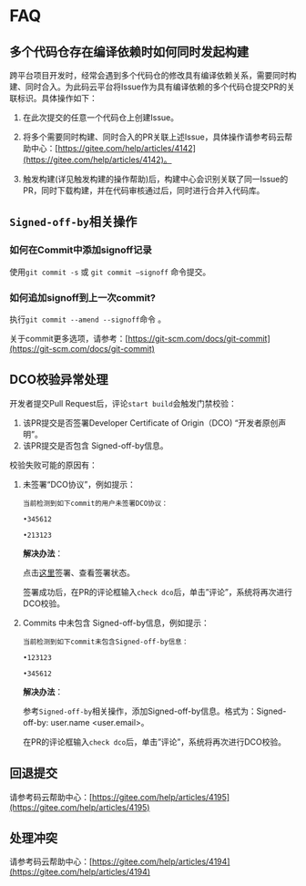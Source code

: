 # FAQ


## 多个代码仓存在编译依赖时如何同时发起构建

跨平台项目开发时，经常会遇到多个代码仓的修改具有编译依赖关系，需要同时构建、同时合入。为此码云平台将Issue作为具有编译依赖的多个代码仓提交PR的关联标识。具体操作如下：

1. 在此次提交的任意一个代码仓上创建Issue。

2. 将多个需要同时构建、同时合入的PR关联上述Issue，具体操作请参考码云帮助中心：[https://gitee.com/help/articles/4142](https://gitee.com/help/articles/4142)。

3. 触发构建\(详见触发构建的操作帮助\)后，构建中心会识别关联了同一Issue的PR，同时下载构建，并在代码审核通过后，同时进行合并入代码库。

## `Signed-off-by`相关操作

### 如何在Commit中添加signoff记录

使用`git commit -s` 或 `git commit –signoff` 命令提交。

### 如何追加signoff到上一次commit?

执行`git commit --amend --signoff`命令 。

关于commit更多选项，请参考：[https://git-scm.com/docs/git-commit](https://git-scm.com/docs/git-commit)

## DCO校验异常处理

开发者提交Pull Request后，评论`start build`会触发门禁校验：

1. 该PR提交是否签署Developer Certificate of Origin（DCO) “开发者原创声明”。
2. 该PR提交是否包含 Signed-off-by信息。

校验失败可能的原因有：

1. 未签署“DCO协议”，例如提示：

   ```
   当前检测到如下commit的用户未签署DCO协议：

   •345612

   •213123
   ```

   **解决办法**：

   点击[这里](https://dco.arkui-x.cn/#/sign)签署、查看签署状态。

   签署成功后，在PR的评论框输入`check dco`后，单击”评论”，系统将再次进行DCO校验。

2. Commits 中未包含 Signed-off-by信息，例如提示：

   ```
   当前检测到如下commit未包含Signed-off-by信息：

   •123123

   •345612
   ```

   **解决办法**：

   参考`Signed-off-by`相关操作，添加Signed-off-by信息。格式为：Signed-off-by: user.name <user.email>。

   在PR的评论框输入`check dco`后，单击”评论”，系统将再次进行DCO校验。

## 回退提交

请参考码云帮助中心：[https://gitee.com/help/articles/4195](https://gitee.com/help/articles/4195)

## 处理冲突

请参考码云帮助中心：[https://gitee.com/help/articles/4194](https://gitee.com/help/articles/4194)

